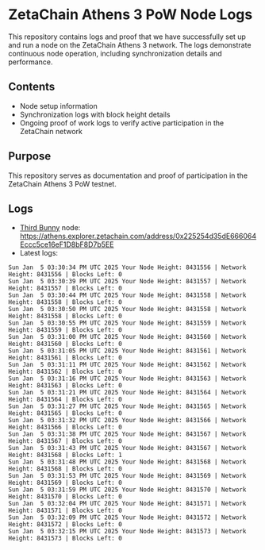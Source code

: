 # ZetaChain Athens 3 PoW Node Logs
This repository contains logs and proof that we have successfully set up and run a node on the ZetaChain Athens 3 network. The logs demonstrate continuous node operation, including synchronization details and performance.

## Contents
- Node setup information
- Synchronization logs with block height details
- Ongoing proof of work logs to verify active participation in the ZetaChain network

## Purpose
This repository serves as documentation and proof of participation in the ZetaChain Athens 3 PoW testnet.

## Logs

- [Third Bunny](https://thirdbunny.xyz/) node: https://athens.explorer.zetachain.com/address/0x225254d35dE666064Eccc5ce16eF1D8bF8D7b5EE
- Latest logs:
```
Sun Jan  5 03:30:34 PM UTC 2025 Your Node Height: 8431556 | Network Height: 8431556 | Blocks Left: 0
Sun Jan  5 03:30:39 PM UTC 2025 Your Node Height: 8431557 | Network Height: 8431557 | Blocks Left: 0
Sun Jan  5 03:30:44 PM UTC 2025 Your Node Height: 8431558 | Network Height: 8431558 | Blocks Left: 0
Sun Jan  5 03:30:50 PM UTC 2025 Your Node Height: 8431558 | Network Height: 8431558 | Blocks Left: 0
Sun Jan  5 03:30:55 PM UTC 2025 Your Node Height: 8431559 | Network Height: 8431559 | Blocks Left: 0
Sun Jan  5 03:31:00 PM UTC 2025 Your Node Height: 8431560 | Network Height: 8431560 | Blocks Left: 0
Sun Jan  5 03:31:05 PM UTC 2025 Your Node Height: 8431561 | Network Height: 8431561 | Blocks Left: 0
Sun Jan  5 03:31:11 PM UTC 2025 Your Node Height: 8431562 | Network Height: 8431562 | Blocks Left: 0
Sun Jan  5 03:31:16 PM UTC 2025 Your Node Height: 8431563 | Network Height: 8431563 | Blocks Left: 0
Sun Jan  5 03:31:21 PM UTC 2025 Your Node Height: 8431564 | Network Height: 8431564 | Blocks Left: 0
Sun Jan  5 03:31:27 PM UTC 2025 Your Node Height: 8431565 | Network Height: 8431565 | Blocks Left: 0
Sun Jan  5 03:31:32 PM UTC 2025 Your Node Height: 8431566 | Network Height: 8431566 | Blocks Left: 0
Sun Jan  5 03:31:38 PM UTC 2025 Your Node Height: 8431567 | Network Height: 8431567 | Blocks Left: 0
Sun Jan  5 03:31:43 PM UTC 2025 Your Node Height: 8431567 | Network Height: 8431568 | Blocks Left: 1
Sun Jan  5 03:31:48 PM UTC 2025 Your Node Height: 8431568 | Network Height: 8431568 | Blocks Left: 0
Sun Jan  5 03:31:53 PM UTC 2025 Your Node Height: 8431569 | Network Height: 8431569 | Blocks Left: 0
Sun Jan  5 03:31:59 PM UTC 2025 Your Node Height: 8431570 | Network Height: 8431570 | Blocks Left: 0
Sun Jan  5 03:32:04 PM UTC 2025 Your Node Height: 8431571 | Network Height: 8431571 | Blocks Left: 0
Sun Jan  5 03:32:09 PM UTC 2025 Your Node Height: 8431572 | Network Height: 8431572 | Blocks Left: 0
Sun Jan  5 03:32:15 PM UTC 2025 Your Node Height: 8431573 | Network Height: 8431573 | Blocks Left: 0
```
